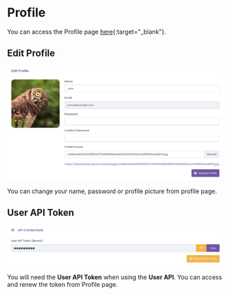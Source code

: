 # Profile

You can access the Profile page [here](https://dashboard.strixeye.com/profile){:target="_blank"}.

## Edit Profile

![agent name and agent domains](../assets/images/profile.png)

You can change your name, password or profile picture from profile page.

## User API Token

![agent name and agent domains](../assets/images/profile_api_token.png)

You will need the **User API Token** when using the **User API**. You can access and renew the token from Profile page.